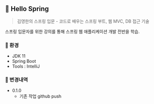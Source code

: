 ## 📁 Hello Spring
> 김영한의 스프링 입문 - 코드로 배우는 스프링 부트, 웹 MVC, DB 접근 기술

스프링 입문자를 위한 강의를 통해 스프링 웹 애플리케이션 개발 전반을 학습.


### 📑 환경
- JDK 11
- Spring Boot
- Tools : IntelliJ  


### 📑 변경내역
- 0.1.0
  - 기존 작업 github push
